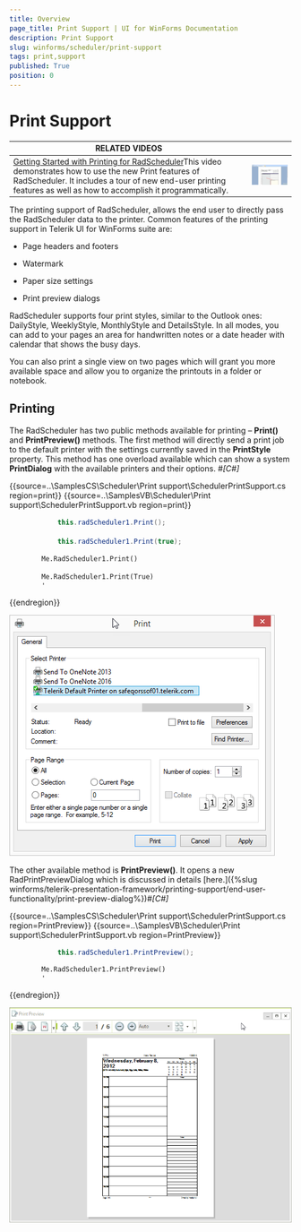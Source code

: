 ```yaml
---
title: Overview
page_title: Print Support | UI for WinForms Documentation
description: Print Support
slug: winforms/scheduler/print-support
tags: print,support
published: True
position: 0
---
```


# Print Support

| RELATED VIDEOS |  |
| ------ | ------ |
|[Getting Started with Printing for RadScheduler](http://tv.telerik.com/watch/winforms/getting-started-with-printing-for-radscheduler)This video demonstrates how to use the new Print features of RadScheduler. It includes a tour of new end-user printing features as well as how to accomplish it programmatically.|![scheduler-print-support 003](images/scheduler-print-support003.png)|

The printing support of RadScheduler, allows the end user to directly pass the RadScheduler data to
        the printer. Common features of the printing support in Telerik UI for WinForms suite are:
      

* Page headers and footers

* Watermark

* Paper size settings

* Print preview dialogs

RadScheduler supports four print styles, similar to the Outlook ones: DailyStyle, WeeklyStyle,
        MonthlyStyle and DetailsStyle. In all modes, you can add to your pages an area for handwritten notes
        or a date header with calendar that shows the busy days.
      

You can also print a single view on two pages which will grant you more available space and allow you to organize the
        printouts in a folder or notebook.
      

## Printing

The RadScheduler has two public methods available for printing – __Print()__ and
          __PrintPreview()__ methods. The first method will directly send a print job to
          the default printer with the settings currently saved in the __PrintStyle__
          property. This method has one overload available which can show a system
          __PrintDialog__ with the available printers and their options.
        #_[C#]_

	



{{source=..\SamplesCS\Scheduler\Print support\SchedulerPrintSupport.cs region=print}} 
{{source=..\SamplesVB\Scheduler\Print support\SchedulerPrintSupport.vb region=print}} 

````C#
            this.radScheduler1.Print();

            this.radScheduler1.Print(true);
````
````VB.NET
        Me.RadScheduler1.Print()

        Me.RadScheduler1.Print(True)
        '
````

{{endregion}} 


![scheduler-print-support 001](images/scheduler-print-support001.png)

The other available method is __PrintPreview()__. It opens a new
          RadPrintPreviewDialog which is discussed in details
          [here.]({%slug winforms/telerik-presentation-framework/printing-support/end-user-functionality/print-preview-dialog%})#_[C#]_

	



{{source=..\SamplesCS\Scheduler\Print support\SchedulerPrintSupport.cs region=PrintPreview}} 
{{source=..\SamplesVB\Scheduler\Print support\SchedulerPrintSupport.vb region=PrintPreview}} 

````C#
            this.radScheduler1.PrintPreview();
````
````VB.NET
        Me.RadScheduler1.PrintPreview()
        '
````

{{endregion}} 


![scheduler-print-support 002](images/scheduler-print-support002.png)
